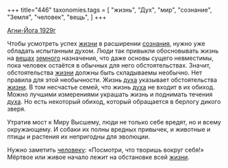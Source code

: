 +++
title="446"
taxonomies.tags = [
 "жизнь",
 "Дух",
 "мир",
 "сознание",
 "Земля",
 "человек",
 "вещь",
]
+++

[Агни-Йога 1929г](/agni/1929)

Чтобы усмотреть успех [жизни](/tags/жизнь) в расширении [сознания](/tags/сознание), нужно уже обладать испытанным духом. Люди так привыкли обосновывать жизнь на [вещах](/tags/вещь) [земного](/tags/Земля) назначения, что даже основы сущего невместимы, пока человек остаётся в обычных для него обстоятельствах. Значит, обстоятельства [жизни](/tags/жизнь) должны быть складываемы необычно. Нет правила для этой необычности. Жизнь [духа](/tags/Дух) указывает обстоятельства [жизни](/tags/жизнь). В том несчастье семей, что жизнь [духа](/tags/Дух) не входит в их обиход. Можно лучшими измерениями украшать жизнь и поднимать течения [духа](/tags/Дух). Но есть некоторый обиход, который обращается в берлогу дикого зверя.   

Утратив мост к Миру Высшему, люди не только себе вредят, но и всему окружающему. И собаки их полны вредных привычек, и животные и птицы и растения их непригодны для эволюции.   

Нужно заметить [человеку](/tags/человек): «Посмотри, что творишь вокруг себя!» Мёртвое или живое начало лежит на обстановке всей [жизни](/tags/жизнь).